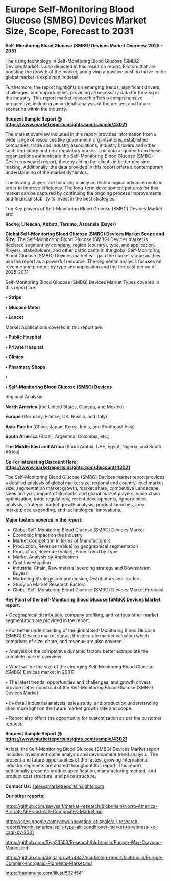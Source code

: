 # Europe Self-Monitoring Blood Glucose (SMBG) Devices Market Size, Scope, Forecast to 2031

<Strong> Self-Monitoring Blood Glucose (SMBG) Devices Market Overview 2025 - 2031</strong>

The rising technology in Self-Monitoring Blood Glucose (SMBG) Devices Market is also depicted in this research report. Factors that are boosting the growth of the market, and giving a positive push to thrive in the global market is explained in detail.

Furthermore, the report highlights on emerging trends, significant drivers, challenges, and opportunities, providing all necessary data for thriving in the industry. This report market research offers a comprehensive perspective, including an in-depth analysis of the present and future scenarios within the industry.

<strong>Request Sample Report @ <a href=https://www.marketreportsinsights.com/sample/43021>https://www.marketreportsinsights.com/sample/43021</a></strong>

The market overview included in this report provides information from a wide range of resources like government organizations, established companies, trade and industry associations, industry brokers and other such regulatory and non-regulatory bodies. The data acquired from these organizations authenticate the Self-Monitoring Blood Glucose (SMBG) Devices research report, thereby aiding the clients in better decision making. Additionally, the data provided in this report offers a contemporary understanding of the market dynamics.

The leading players are focusing mainly on technological advancements in order to improve efficiency. The long-term development patterns for this market can be captured by continuing the ongoing process improvements and financial stability to invest in the best strategies.

Top Key players of Self-Monitoring Blood Glucose (SMBG) Devices Market are:

<strong>Roche, Lifescan, Abbott, Terumo, Ascensia (Bayer)</strong>

<strong><b>Global Self-Monitoring Blood Glucose (SMBG) Devices Market Scope and Size:</b></strong>
The Self-Monitoring Blood Glucose (SMBG) Devices market is declared segment by company, region (country), type, and application. Players, stakeholders, and other participants in the global Self-Monitoring Blood Glucose (SMBG) Devices market will gain the market scope as they use the report as a powerful resource. The segmental analysis focuses on revenue and product by type and application and the forecast period of 2025-2031.

Self-Monitoring Blood Glucose (SMBG) Devices Market Types covered in this report are:

<strong>•  Strips

•  Glucose Meter

•  Lancet</strong>

Market Applications covered in this report are:

<strong>•  Public Hospital

•  Private Hospital

•  Clinics

•  Pharmacy Shops

•  

•  Self-Monitoring Blood Glucose (SMBG) Devices</strong> 

Regional Analysis

<strong>North America</strong> (the United States, Canada, and Mexico)

<strong>Europe</strong> (Germany, France, UK, Russia, and Italy)

<strong>Asia-Pacific</strong> (China, Japan, Korea, India, and Southeast Asia)

<strong>South America</strong> (Brazil, Argentina, Colombia, etc.)

<strong>The Middle East and Africa</strong> (Saudi Arabia, UAE, Egypt, Nigeria, and South Africa)

<strong>Go For Interesting Discount Here: <a href=https://www.marketreportsinsights.com/discount/43021>https://www.marketreportsinsights.com/discount/43021</a></strong>

The Self-Monitoring Blood Glucose (SMBG) Devices market report provides a detailed analysis of global market size, regional and country-level market size, segmentation market growth, market share, competitive Landscape, sales analysis, impact of domestic and global market players, value chain optimization, trade regulations, recent developments, opportunities analysis, strategic market growth analysis, product launches, area marketplace expanding, and technological innovations.

<strong><b>Major factors covered in the report:</b></strong>
<ul>
  <li>Global Self-Monitoring Blood Glucose (SMBG) Devices Market </li>
  <li>Economic Impact on the Industry</li>
  <li>Market Competition in terms of Manufacturers</li>
  <li>Production, Revenue (Value) by geographical segmentation</li>
  <li>Production, Revenue (Value), Price Trend by Type</li>
  <li>Market Analysis by Application</li>
  <li>Cost Investigation</li>
  <li>Industrial Chain, Raw material sourcing strategy and Downstream Buyers</li>
  <li>Marketing Strategy comprehension, Distributors and Traders</li>
  <li>Study on Market Research Factors</li>
  <li>Global Self-Monitoring Blood Glucose (SMBG) Devices Market Forecast</li>
</ul>

<strong><b>Key Point of the Self-Monitoring Blood Glucose (SMBG) Devices Market report:</b></strong>

• Geographical distribution, company profiling, and various other market segmentation are provided in the report.

• For better understanding of the global Self-Monitoring Blood Glucose (SMBG) Devices market status, the accurate market valuation which comprises of size, share, and revenue are also covered.

• Analysis of the competitive dynamic factors better extrapolate the complete market overview

• What will be the size of the emerging Self-Monitoring Blood Glucose (SMBG) Devices market in 2031?

• The latest trends, opportunities and challenges, and growth drivers provide better construal of the Self-Monitoring Blood Glucose (SMBG) Devices Market.

• In-detail industrial analysis, sales study, and production understanding shed more light on the future market growth rate and scope.

• Report also offers the opportunity for customization as per the customer request.

<strong>Request Sample Report @ <a href=https://www.marketreportsinsights.com/sample/43021>https://www.marketreportsinsights.com/sample/43021</a></strong>

At last, the Self-Monitoring Blood Glucose (SMBG) Devices Market report includes investment come analysis and development trend analysis. The present and future opportunities of the fastest growing international industry segments are coated throughout this report. This report additionally presents product specification, manufacturing method, and product cost structure, and price structure.

<strong>Contact Us:</strong>
sales@marketreportsinsights.com

<strong>Our other reports:</strong>

<a href=https://github.com/sayysaif/market-research/blob/main/North-America-Aircraft-AFP-and-ATL-Composites-Market.md>https://github.com/sayysaif/market-research/blob/main/North-America-Aircraft-AFP-and-ATL-Composites-Market.md</a>

<a href=https://sites.google.com/view/innovation-at-scale/all-research-reports/north-america-split-type-air-conditioner-market-to-witness-xx-cagr-by-2031>https://sites.google.com/view/innovation-at-scale/all-research-reports/north-america-split-type-air-conditioner-market-to-witness-xx-cagr-by-2031</a>

<a href=https://github.com/Siya23553/Research/blob/main/Europe-Wax-Crayons-Market.md>https://github.com/Siya23553/Research/blob/main/Europe-Wax-Crayons-Market.md</a>

<a href=https://github.com/digitalgrowth4347/marketing-report/blob/main/Europe-Complex-Inorganic-Pigments-Market.md>https://github.com/digitalgrowth4347/marketing-report/blob/main/Europe-Complex-Inorganic-Pigments-Market.md</a>

<a href=https://tanomuno.com/illust/532454>https://tanomuno.com/illust/532454</a>"
